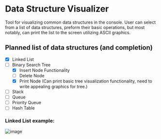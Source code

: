 # Data Structure Visualizer

Tool for visualizing common data structures in the console. User can select from a list of data structures, preform their basic operations,
but most notably, can print the list to the screen utilizing ASCII graphics. 

## Planned list of data structures (and completion)

- [X] Linked List
- [ ] Binary Search Tree
    - [X] Insert Node Functionality
    - [ ] Delete Node
    - [X] Print Node (Can print basic tree visualization functionality, need to write appealing graphics for tree.)
- [ ] Stack
- [ ] Queue 
- [ ] Priority Queue
- [ ] Hash Table

### Linked List example:
![image](https://user-images.githubusercontent.com/71796549/149648233-729d8a35-f9b0-4e1b-b025-dc315596c78f.png)
